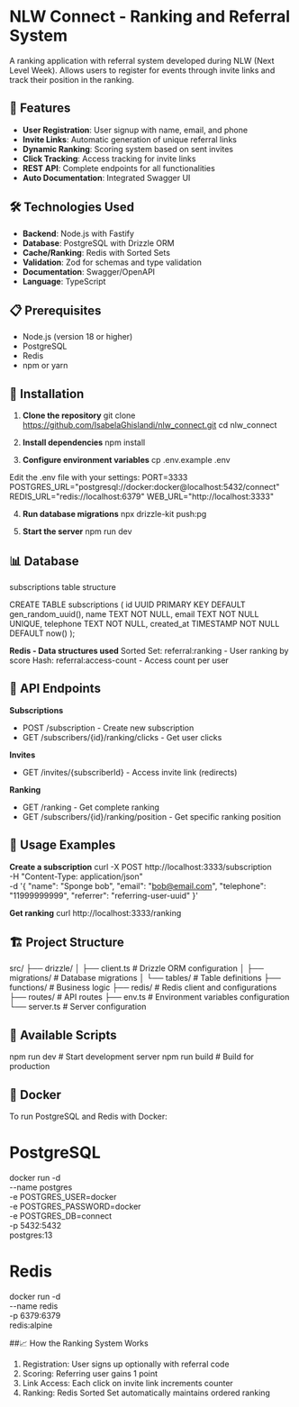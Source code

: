 # NLW Connect - Ranking and Referral System

A ranking application with referral system developed during NLW (Next Level Week). Allows users to register for events through invite links and track their position in the ranking.

## 🚀 Features

- **User Registration**: User signup with name, email, and phone
- **Invite Links**: Automatic generation of unique referral links
- **Dynamic Ranking**: Scoring system based on sent invites
- **Click Tracking**: Access tracking for invite links
- **REST API**: Complete endpoints for all functionalities
- **Auto Documentation**: Integrated Swagger UI

## 🛠️ Technologies Used 

- **Backend**: Node.js with Fastify
- **Database**: PostgreSQL with Drizzle ORM
- **Cache/Ranking**: Redis with Sorted Sets
- **Validation**: Zod for schemas and type validation
- **Documentation**: Swagger/OpenAPI
- **Language**: TypeScript

## 📋 Prerequisites

- Node.js (version 18 or higher)
- PostgreSQL
- Redis
- npm or yarn

## 🔧 Installation

1. **Clone the repository**
git clone https://github.com/IsabelaGhislandi/nlw_connect.git
cd nlw_connect

2. **Install dependencies**
npm install

3. **Configure environment variables**
cp .env.example .env

Edit the .env file with your settings:
PORT=3333
POSTGRES_URL="postgresql://docker:docker@localhost:5432/connect"
REDIS_URL="redis://localhost:6379"
WEB_URL="http://localhost:3333"

4. **Run database migrations**
npx drizzle-kit push:pg

5. **Start the server**
npm run dev

## 📊 Database
subscriptions table structure

CREATE TABLE subscriptions (
  id UUID PRIMARY KEY DEFAULT gen_random_uuid(),
  name TEXT NOT NULL,
  email TEXT NOT NULL UNIQUE,
  telephone TEXT NOT NULL,
  created_at TIMESTAMP NOT NULL DEFAULT now()
);

**Redis - Data structures used**
Sorted Set: referral:ranking - User ranking by score
Hash: referral:access-count - Access count per user

## 🔗 API Endpoints

**Subscriptions**
- POST /subscription - Create new subscription
- GET /subscribers/{id}/ranking/clicks - Get user clicks

**Invites**
- GET /invites/{subscriberId} - Access invite link (redirects)

**Ranking**
- GET /ranking - Get complete ranking
- GET /subscribers/{id}/ranking/position - Get specific ranking position

## 📝 Usage Examples

**Create a subscription**
curl -X POST http://localhost:3333/subscription \
  -H "Content-Type: application/json" \
  -d '{
    "name": "Sponge bob",
    "email": "bob@email.com",
    "telephone": "11999999999",
    "referrer": "referring-user-uuid"
  }'
  
**Get ranking**
curl http://localhost:3333/ranking

## 🏗️ Project Structure
src/
├── drizzle/
│   ├── client.ts          # Drizzle ORM configuration
│   ├── migrations/        # Database migrations
│   └── tables/           # Table definitions
├── functions/            # Business logic
├── redis/               # Redis client and configurations
├── routes/              # API routes
├── env.ts               # Environment variables configuration
└── server.ts            # Server configuration

## 🧪 Available Scripts
npm run dev        # Start development server
npm run build      # Build for production

## 🐳 Docker
To run PostgreSQL and Redis with Docker:

# PostgreSQL
docker run -d \
  --name postgres \
  -e POSTGRES_USER=docker \
  -e POSTGRES_PASSWORD=docker \
  -e POSTGRES_DB=connect \
  -p 5432:5432 \
  postgres:13

# Redis
docker run -d \
  --name redis \
  -p 6379:6379 \
  redis:alpine

##📈 How the Ranking System Works
1. Registration: User signs up optionally with referral code
2. Scoring: Referring user gains 1 point
3. Link Access: Each click on invite link increments counter
4. Ranking: Redis Sorted Set automatically maintains ordered ranking
